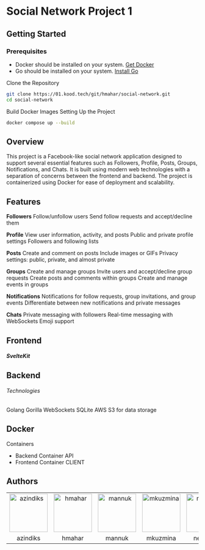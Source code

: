 # Social Network Project 1



## Getting Started

### Prerequisites

<ul><li>Docker should be installed on your system. <a href="https://www.docker.com/get-started/" target="_new">Get Docker</a></li><li>Go should be installed on your system. <a href="https://go.dev/doc/install" target="_new">Install Go</a></li></ul>
Clone the Repository

```bash
git clone https://01.kood.tech/git/hmahar/social-network.git
cd social-network
```


Build Docker Images
Setting Up the Project

```bash
docker compose up --build
```



## Overview

This project is a Facebook-like social network application designed to support several essential features such as Followers, Profile, Posts, Groups, Notifications, and Chats. It is built using modern web technologies with a separation of concerns between the frontend and backend. The project is containerized using Docker for ease of deployment and scalability.

## Features

<strong>Followers</strong>
Follow/unfollow users
Send follow requests and accept/decline them

<strong>Profile</strong>
View user information, activity, and posts
Public and private profile settings
Followers and following lists

<strong>Posts</strong>
Create and comment on posts
Include images or GIFs
Privacy settings: public, private, and almost private

<strong>Groups</strong>
Create and manage groups
Invite users and accept/decline group requests
Create posts and comments within groups
Create and manage events in groups

<strong>Notifications</strong>
Notifications for follow requests, group invitations, and group events
Differentiate between new notifications and private messages

<strong>Chats</strong>
Private messaging with followers
Real-time messaging with WebSockets
Emoji support

## Frontend
##### SvelteKit
## Backend

###### Technologies

Golang
Gorilla WebSockets
SQLite
AWS S3 for data storage

## Docker

Containers
- Backend Container API
- Frontend Container CLIENT



## Authors
<div align="center">
  <table>
    <tr>
      <td align="center"><a href="https://01.kood.tech/git/azindiks"><img src="https://01.kood.tech/git/avatars/3dc29a90b6669d5d43b4c1cb57f84ef6?size=870" alt="azindiks" width="100"></a></td>
       <td align="center"><a href="https://01.kood.tech/git/hmahar"><img src="https://01.kood.tech/git/avatars/1a0705a2bf733df12b22a69273e2c7b3?size=870" alt="hmahar" width="100"></a></td>
        <td align="center"><a href="https://01.kood.tech/git/mannuk"><img src="https://01.kood.tech/git/avatars/f50eeebae41eb91033ae0956790adf29?size=870" alt="mannuk" width="100"></a></td>
         <td align="center"><a href="https://01.kood.tech/git/mkuzmina"><img src="https://01.kood.tech/git/avatars/e93fda0671647220cf65070aa5afc03a?size=870" alt="mkuzmina" width="100"></a></td>
          <td align="center"><a href="https://01.kood.tech/git/nekitkas"><img src="https://01.kood.tech/git/avatars/912995c935e2a5b0b26f10c00eaa9e36?size=870" alt="nekitkas" width="100"></a></td>
    </tr>
    <tr>
      <td align="center">azindiks</td>
      <td align="center">hmahar</td>
       <td align="center">mannuk</td>
       <td align="center">mkuzmina</td>
       <td align="center">nekitkas</td>
    </tr>
  </table>
</div>